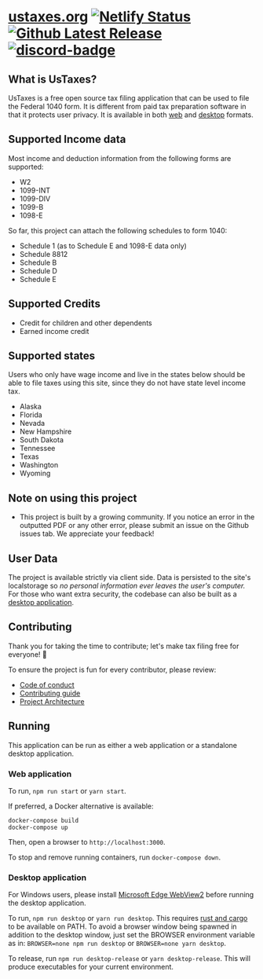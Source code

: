 # [ustaxes.org](//ustaxes.org) [![Netlify Status][Netlify-badge]][Netlify-url] [![Github Latest Release][release-badge]][github-release] [![discord-badge]][discord-url]

## What is UsTaxes?

UsTaxes is a free open source tax filing application that can be used to file the Federal 1040 form. It is different from paid tax preparation software in that it protects user privacy. It is available in both [web](https://ustaxes.org/) and [desktop](#desktop-application) formats.

## Supported Income data

Most income and deduction information from the following forms are supported:

* W2
* 1099-INT
* 1099-DIV
* 1099-B
* 1098-E

So far, this project can attach the following schedules to form 1040:

* Schedule 1 (as to Schedule E and 1098-E data only)
* Schedule 8812
* Schedule B
* Schedule D
* Schedule E

## Supported Credits

* Credit for children and other dependents
* Earned income credit

## Supported states

Users who only have wage income and live in the states below should be able to file taxes using this site, since they do not have state level income tax.

* Alaska
* Florida 
* Nevada
* New Hampshire
* South Dakota
* Tennessee
* Texas
* Washington
* Wyoming

## Note on using this project

* This project is built by a growing community. If you notice an error in the outputted PDF or any other error, please submit an issue on the Github issues tab. We appreciate your feedback!

## User Data

The project is available strictly via client side. Data is persisted to the site's localstorage so *no personal information ever leaves the user's computer.* For those who want extra security, the codebase can also be built as a [desktop application](#desktop-application).

## Contributing

Thank you for taking the time to contribute; let's make tax filing free for everyone! 🎉

To ensure the project is fun for every contributor, please review:

* [Code of conduct](docs/CODE_OF_CONDUCT.md)
* [Contributing guide](docs/CONTRIBUTING.md)
* [Project Architecture](docs/ARCHITECTURE.md)

## Running

This application can be run as either a web application or a standalone desktop application.

### Web application

To run, `npm run start` or `yarn start`.

If preferred, a Docker alternative is available:
```
docker-compose build
docker-compose up
```
Then, open a browser to `http://localhost:3000`.

To stop and remove running containers, run `docker-compose down`.

### Desktop application

For Windows users, please install [Microsoft Edge WebView2][WebView2] before running the desktop application.

To run, `npm run desktop` or `yarn run desktop`. This requires [rust and cargo][Cargo-docs] to be available on PATH. To avoid a browser window being spawned in addition to the desktop window, just set the BROWSER environment variable as in: `BROWSER=none npm run desktop` or `BROWSER=none yarn desktop`.

To release, run `npm run desktop-release` or `yarn desktop-release`. This will produce executables for your current environment.

[Netlify-badge]: https://api.netlify.com/api/v1/badges/41efe456-a85d-4fed-9fcf-55fe4d5aa7fa/deploy-status
[Netlify-url]: https://app.netlify.com/sites/peaceful-joliot-d51349/deploys
[WebView2]: https://developer.microsoft.com/en-us/microsoft-edge/webview2/
[Cargo-docs]: https://doc.rust-lang.org/cargo/getting-started/installation.html
[discord-badge]: https://img.shields.io/discord/812156892343828500?logo=Discord
[discord-url]: https://discord.gg/dAaz472mPz
[github-release]: https://github.com/ustaxes/UsTaxes/releases/latest
[release-badge]: https://badgen.net/github/release/ustaxes/ustaxes
